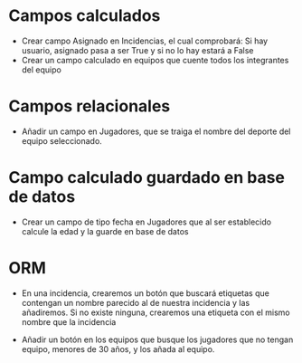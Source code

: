 # Campos calculados

* Crear campo Asignado en Incidencias, el cual comprobará: Si hay usuario, asignado pasa a ser True y si no lo hay estará a False
* Crear un campo calculado en equipos que cuente todos los integrantes del equipo

# Campos relacionales

* Añadir un campo en Jugadores, que se traiga el nombre del deporte del equipo seleccionado.

# Campo calculado guardado en base de datos

* Crear un campo de tipo fecha en Jugadores que al ser establecido calcule la edad y la guarde en base de datos

# ORM

* En una incidencia, crearemos un botón que buscará etiquetas que contengan un nombre parecido al de nuestra incidencia y las añadiremos.
Si no existe ninguna, crearemos una etiqueta con el mismo nombre que la incidencia

* Añadir un botón en los equipos que busque los jugadores que no tengan equipo, menores de 30 años, y los añada al equipo.
